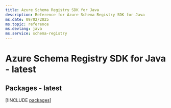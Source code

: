 ```yaml
---
title: Azure Schema Registry SDK for Java
description: Reference for Azure Schema Registry SDK for Java
ms.date: 09/02/2025
ms.topic: reference
ms.devlang: java
ms.service: schema-registry
---
```

# Azure Schema Registry SDK for Java - latest
## Packages - latest
[!INCLUDE [packages](schema-registry-index.md)]